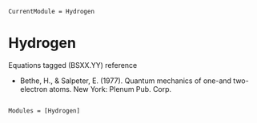 ```@meta
CurrentModule = Hydrogen
```

# Hydrogen

Equations tagged (BSXX.YY) reference

- Bethe, H., & Salpeter, E. (1977). Quantum mechanics of one-and
  two-electron atoms. New York: Plenum Pub. Corp.

```@index
```

```@autodocs
Modules = [Hydrogen]
```
